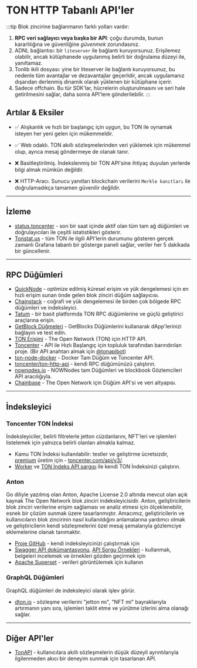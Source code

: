 # TON HTTP Tabanlı API'ler

:::tip
Blok zincirine bağlanmanın farklı yolları vardır:
1. **RPC veri sağlayıcı veya başka bir API**: çoğu durumda, bunun kararlılığına ve güvenliğine *güvenmek* zorundasınız.
2. ADNL bağlantısı: bir `liteserver` ile bağlantı kuruyorsunuz. Erişilemez olabilir, ancak kütüphanede uygulanmış belirli bir doğrulama düzeyi ile, yanıltamaz.
3. Tonlib ikili dosyası: yine bir liteserver ile bağlantı kuruyorsunuz, bu nedenle tüm avantajlar ve dezavantajlar geçerlidir, ancak uygulamanız dışarıdan derlenmiş dinamik olarak yüklenen bir kütüphane içerir.
4. Sadece offchain. Bu tür SDK'lar, hücrelerin oluşturulmasını ve seri hale getirilmesini sağlar, daha sonra API'lere gönderilebilir.
:::

## Artılar & Eksiler

- ✅ Alışkanlık ve hızlı bir başlangıç için uygun, bu TON ile oynamak isteyen her yeni gelen için mükemmeldir.
- ✅ Web odaklı. TON akıllı sözleşmelerinden veri yüklemek için mükemmel olup, ayrıca mesaj göndermeye de olanak tanır.

- ❌ Basitleştirilmiş. İndekslenmiş bir TON API'sine ihtiyaç duyulan yerlerde bilgi almak mümkün değildir.
- ❌ HTTP-Aracı. Sunucu yanıtları blockchain verilerini `Merkle kanıtları` ile doğrulamadıkça tamamen güvenilir değildir.

---

## İzleme

* [status.toncenter](https://status.toncenter.com/) - son bir saat içinde aktif olan tüm tam ağ düğümleri ve doğrulayıcıları ile çeşitli istatistikleri gösterir.
* [Tonstat.us](https://tonstat.us/) - tüm TON ile ilgili API'lerin durumunu gösteren gerçek zamanlı Grafana tabanlı bir gösterge paneli sağlar, veriler her 5 dakikada bir güncellenir.

---

## RPC Düğümleri

* [QuickNode](https://www.quicknode.com/chains/ton?utm_source=ton-docs) - optimize edilmiş küresel erişim ve yük dengelemesi için en hızlı erişim sunan önde gelen blok zinciri düğüm sağlayıcısı.
* [Chainstack](https://chainstack.com/build-better-with-ton/) - coğrafi ve yük dengelemesi ile birden çok bölgede RPC düğümleri ve indeksleyici.
* [Tatum](https://docs.tatum.io/reference/rpc-ton) - bir basit platformda TON RPC düğümlerine ve güçlü geliştirici araçlarına erişin.
* [GetBlock Düğmeleri](https://getblock.io/nodes/ton/) - GetBlocks Düğümlerini kullanarak dApp'lerinizi bağlayın ve test edin.
* [TON Erişimi](https://www.orbs.com/ton-access/) - The Open Network (TON) için HTTP API.
* [Toncenter](https://toncenter.com/api/v2/) - API ile Hızlı Başlangıç için topluluk tarafından barındırılan proje. (Bir API anahtarı almak için [@tonapibot](https://t.me/tonapibot))
* [ton-node-docker](https://github.com/fmira21/ton-node-docker) - Docker Tam Düğüm ve Toncenter API.
* [toncenter/ton-http-api](https://github.com/toncenter/ton-http-api) - kendi RPC düğümünüzü çalıştırın. 
* [nownodes.io](https://nownodes.io/nodes) - NOWNodes tam Düğümleri ve blockbook Gözlemcileri API aracılığıyla.
* [Chainbase](https://chainbase.com/chainNetwork/TON) - The Open Network için Düğüm API'si ve veri altyapısı.

---

## İndeksleyici

### Toncenter TON İndeksi

İndeksleyiciler, belirli filtrelerle jetton cüzdanlarını, NFT'leri ve işlemleri listelemek için yalnızca belirli olanları almakla kalmaz.

- Kamu TON İndeksi kullanılabilir: testler ve geliştirme ücretsizdir, [premium](https://t.me/tonapibot) üretim için - [toncenter.com/api/v3/](https://toncenter.com/api/v3/).
- [Worker](https://github.com/toncenter/ton-index-worker/tree/36134e7376986c5517ee65e6a1ddd54b1c76cdba) ve [TON İndeks API sargısı](https://github.com/toncenter/ton-indexer) ile kendi TON İndeksinizi çalıştırın.

### Anton

Go diliyle yazılmış olan Anton, Apache License 2.0 altında mevcut olan açık kaynak The Open Network blok zinciri indeksleyicisidir. Anton, geliştiricilerin blok zinciri verilerine erişim sağlaması ve analiz etmesi için ölçeklenebilir, esnek bir çözüm sunmak üzere tasarlanmıştır. Amacımız, geliştiricilerin ve kullanıcıların blok zincirinin nasıl kullanıldığını anlamalarına yardımcı olmak ve geliştiricilerin kendi sözleşmelerini özel mesaj şemalarıyla gözlemciye eklemelerine olanak tanımaktır.

* [Proje GitHub](https://github.com/tonindexer/anton) - kendi indeksleyicinizi çalıştırmak için
* [Swagger API dokümantasyonu](https://github.com/tonindexer/anton), [API Sorgu Örnekleri](https://github.com/tonindexer/anton/blob/main/docs/API.md) - kullanmak, belgeleri incelemek ve örnekleri gözden geçirmek için
* [Apache Superset](https://github.com/tonindexer/anton) - verileri görüntülemek için kullanın

### GraphQL Düğümleri

GraphQL düğümleri de indeksleyici olarak işlev görür.

* [dton.io](https://dton.io/graphql) - sözleşme verilerini "jetton mı", "NFT mi" bayraklarıyla artırmanın yanı sıra, işlemleri taklit etme ve yürütme izlerini alma olanağı sağlar.

---

## Diğer API'ler

* [TonAPI](https://docs.tonconsole.com/tonapi) - kullanıcılara akıllı sözleşmelerin düşük düzeyli ayrıntılarıyla ilgilenmeden akıcı bir deneyim sunmak için tasarlanan API.